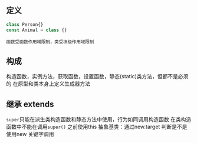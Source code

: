 ## 定义
```js
class Person{}
const Animal = class {}
```

`函数受函数作用域限制，类受块级作用域限制`

## 构成
构造函数，实例方法，获取函数，设置函数，静态(static)类方法，但都不是必须的
在原型和类本身上定义生成器方法

## 继承 extends
`super`只能在派生类构造函数和静态方法中使用，行为如同调用构造函数
在类构造函数中不能在调用`super()` 之前使用this
抽象基类：通过new.target 判断是不是使用new 关键字调用


